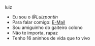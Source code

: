 luiz

-  Eu sou o *@Luizpontin*
-  Para falar comigo: [E-Mail](luiz.pontin@escola.pr.gov.br)
-  Sou amiguinho do gaiteiro colono
-  Não te importa, rapaz
-  Tenho 16 aninhos de vida que to vivo

<!---
luizpontin/luizpontin is a ✨ special ✨ repository because its `README.md` (this file) appears on your GitHub profile.
You can click the Preview link to take a look at your changes.
--->
